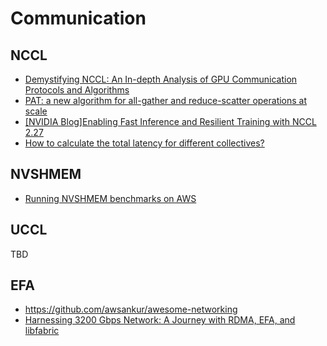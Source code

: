 # Communication

## NCCL
* [Demystifying NCCL: An In-depth Analysis of GPU Communication Protocols and Algorithms](https://arxiv.org/pdf/2507.04786v1)
* [PAT: a new algorithm for all-gather and reduce-scatter operations at scale](https://arxiv.org/pdf/2506.20252)
* [[NVIDIA Blog]Enabling Fast Inference and Resilient Training with NCCL 2.27](https://developer.nvidia.com/blog/enabling-fast-inference-and-resilient-training-with-nccl-2-27/)
* [How to calculate the total latency for different collectives?](https://github.com/NVIDIA/nccl/issues/1049)

## NVSHMEM
* [Running NVSHMEM benchmarks on AWS](https://github.com/aws-samples/awsome-distributed-training/tree/main/micro-benchmarks/nvshmem)

## UCCL
TBD

## EFA
* https://github.com/awsankur/awesome-networking
* [Harnessing 3200 Gbps Network: A Journey with RDMA, EFA, and libfabric](https://le.qun.ch/en/blog/2024/12/25/libfabric-efa-0-intro/)
